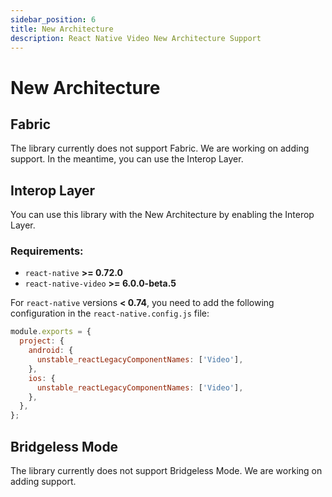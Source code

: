 ```yaml
---
sidebar_position: 6
title: New Architecture
description: React Native Video New Architecture Support
---
```

# New Architecture

## Fabric

The library currently does not support Fabric. We are working on adding support. In the meantime, you can use the Interop Layer.

## Interop Layer

You can use this library with the New Architecture by enabling the Interop Layer.

### Requirements:
- `react-native` **>= 0.72.0**
- `react-native-video` **>= 6.0.0-beta.5**

For `react-native` versions **< 0.74**, you need to add the following configuration in the `react-native.config.js` file:

```javascript
module.exports = {
  project: {
    android: {
      unstable_reactLegacyComponentNames: ['Video'],
    },
    ios: {
      unstable_reactLegacyComponentNames: ['Video'],
    },
  },
};
```

## Bridgeless Mode

The library currently does not support Bridgeless Mode. We are working on adding support.
